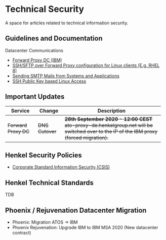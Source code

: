 # Technical Security

A space for articles related to technical information security.

## Guidelines and Documentation

Datacenter Communications

* [Forward Proxy DC (IBM)](forward-proxy-dc.md)
* [SSH/SFTP over Forward Proxy configuration for Linux clients (E.g. RHEL 8)](ssh-sftp-over-forward-proxy.md)
* [Sending SMTP Mails from Systems and Applications](sending-mails.md)
* [SSH Public Key based Linux Access](ssh-public-key-access.md)

## Important Updates

| Service | Change | Description |
| --- | --- | --- |
|<s>Forward Proxy DC</s> | <s>DNS Cutover</s> | <s><b>28th September 2020 - 12:00 CEST</b><br/>ato-proxy-de.henkelgroup.net will be switched over to the IP of the IBM proxy (forced migration).</s> |


## Henkel Security Policies

* [Corporate Standard Information Security (CSIS)](https://henkelgroup.sharepoint.com/teams/InformationSecurity/CSIS/SitePages/CSIS.aspx)

## Henkel Technical Standards

TDB

## Phoenix / Rejuvenation Datacenter Migration

* Phoenix: Migration ATOS → IBM
* Phoenix Rejuvenation: Upgrade IBM to IBM MSA 2020 (New datacenter contract)
